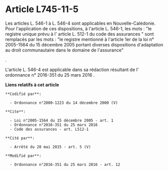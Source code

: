 # Article L745-11-5

Les articles L. 546-1 à L. 546-4 sont applicables en Nouvelle-Calédonie. Pour l'application de ces dispositions, 
à l'article L. 546-1, les mots : "le registre unique prévu à l' article L. 512-1 du code des assurances
" sont remplacés par les mots : "le registre mentionné à l'article 1er de la loi n° 2005-1564 du 15 décembre 2005 portant
diverses dispositions d'adaptation au droit communautaire dans le domaine de l'assurance"

.

L'article L. 546-4 est applicable dans sa rédaction résultant de l'
ordonnance n° 2016-351 du 25 mars 2016
.

**Liens relatifs à cet article**

	**Codifié par**:

	  - Ordonnance n°2000-1223 du 14 décembre 2000 (V)

	**Cite**:

	  - Loi n°2005-1564 du 15 décembre 2005 - art. 1
	  - Ordonnance n°2016-351 du 25 mars 2016
	  - Code des assurances - art. L512-1

	**Cité par**:

	  - Arrêté du 20 mai 2015 - art. 5 (V)

	**Modifié par**:

	  - Ordonnance n°2016-351 du 25 mars 2016 - art. 12

